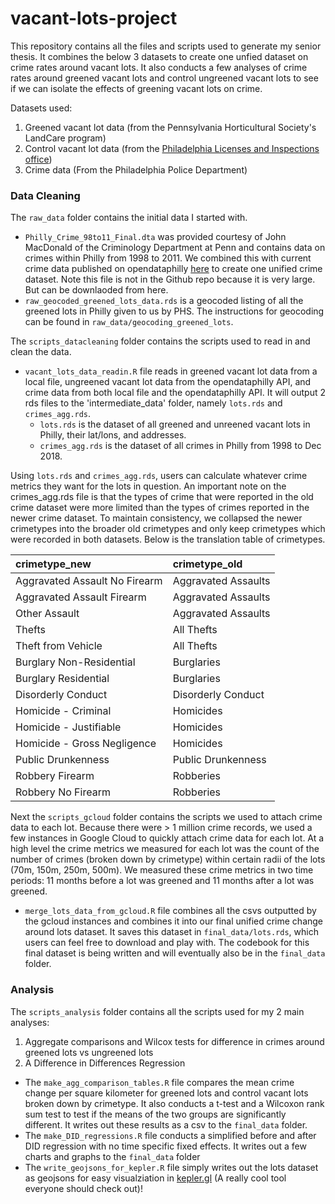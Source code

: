 # vacant-lots-project

This repository contains all the files and scripts used to generate my senior thesis. It combines the below 3 datasets to create one unfied dataset on crime rates around vacant lots. It also conducts a few analyses of crime rates around greened vacant lots and control ungreened vacant lots to see if we can isolate the effects of greening vacant lots on crime.

Datasets used: 
1) Greened vacant lot data (from the Pennsylvania Horticultural Society's LandCare program)
2) Control vacant lot data (from the [Philadelphia Licenses and Inspections office](https://www.google.com/search?q=opendataphilly+violations&oq=opendataphilly+violations&aqs=chrome..69i57j69i60j0j69i60j69i65l2.2338j1j4&sourceid=chrome&ie=UTF-8))
3) Crime data (From the Philadelphia Police Department)

### Data Cleaning

The `raw_data` folder contains the initial data I started with.
  - `Philly_Crime_98to11_Final.dta` was provided courtesy of John MacDonald of the Criminology Department at Penn and contains data on crimes within Philly from 1998 to 2011. We combined this with current crime data published on opendataphilly [here](https://www.opendataphilly.org/dataset/crime-incidents) to create one unified crime dataset. Note this file is not in the Github repo because it is very large. But can be downlaoded from here.
  -  `raw_geocoded_greened_lots_data.rds` is a geocoded listing of all the greened lots in Philly given to us by PHS. The instructions for geocoding can be found in `raw_data/geocoding_greened_lots`.


The `scripts_datacleaning` folder contains the scripts used to read in and clean the data.
  - `vacant_lots_data_readin.R` file reads in greened vacant lot data from a local file, ungreened vacant lot data from the opendataphilly API, and crime data from both local file and the opendataphilly API. It will output 2 rds files to the 'intermediate_data' folder, namely `lots.rds` and `crimes_agg.rds`.
    - `lots.rds` is the dataset of all greened and unreened vacant lots in Philly, their lat/lons, and addresses.
    - `crimes_agg.rds` is the dataset of all crimes in Philly from 1998 to Dec 2018.

Using `lots.rds` and `crimes_agg.rds`, users can calculate whatever crime metrics they want for the lots in question. An important note on the crimes_agg.rds file is that the types of crime that were reported in the old crime dataset were more limited than the types of crimes reported in the newer crime dataset. To maintain consistency, we collapsed the newer crimetypes into the broader old crimetypes and only keep crimetypes which were recorded in both datasets.  Below is the translation table of crimetypes.


|crimetype_new                 |crimetype_old       |
|:-----------------------------|:-------------------|
|Aggravated Assault No Firearm |Aggravated Assaults |
|Aggravated Assault Firearm    |Aggravated Assaults |
|Other      Assault            |Aggravated Assaults |
|Thefts                        |All Thefts          |
|Theft from Vehicle            |All Thefts          |
|Burglary Non-Residential      |Burglaries          |
|Burglary Residential          |Burglaries          |
|Disorderly Conduct            |Disorderly Conduct  |
|Homicide - Criminal           |Homicides           |
|Homicide - Justifiable        |Homicides           |
|Homicide - Gross Negligence   |Homicides           |
|Public Drunkenness            |Public Drunkenness  |
|Robbery Firearm               |Robberies           |
|Robbery No Firearm            |Robberies           |


Next the `scripts_gcloud` folder contains the scripts we used to attach crime data to each lot. Because there were > 1 million crime records, we used a few instances in Google Cloud to quickly attach crime data for each lot. At a high level the crime metrics we measured for each lot was the count of the number of crimes (broken down by crimetype) within certain radii of the lots (70m, 150m, 250m, 500m). We measured these crime metrics in two time periods: 11 months before a lot was greened and 11 months after a lot was greened.

  - `merge_lots_data_from_gcloud.R` file combines all the csvs outputted by the gcloud instances and combines it into our final unified crime change around lots dataset. It saves this dataset in `final_data/lots.rds`, which users can feel free to download and play with. The codebook for this final dataset is being written and will eventually also be in the `final_data` folder.


### Analysis
The `scripts_analysis` folder contains all the scripts used for my 2 main analyses:

1) Aggregate comparisons and Wilcox tests for difference in crimes around greened lots vs ungreened lots
2) A Difference in Differences Regression

  - The `make_agg_comparison_tables.R` file compares the mean crime change per square kilometer for greened lots and control vacant lots broken down by crimetype. It also conducts a t-test and a Wilcoxon rank sum test to test if the means of the two groups are significantly different. It writes out these results as a csv to the `final_data` folder.
  - The `make_DID_regressions.R` file conducts a simplified before and after DID regression with no time specific fixed effects. It writes out a few charts and graphs to the `final_data` folder
  - The `write_geojsons_for_kepler.R` file simply writes out the lots dataset as geojsons for easy visualziation in [kepler.gl](https://kepler.gl/#/demo) (A really cool tool everyone should check out)!
